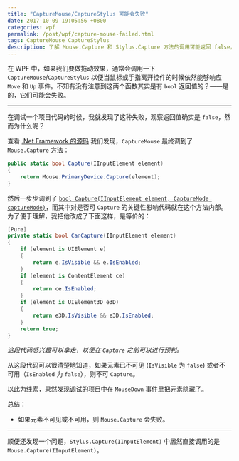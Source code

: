 ```yaml
---
title: "CaptureMouse/CaptureStylus 可能会失败"
date: 2017-10-09 19:05:56 +0800
categories: wpf
permalink: /post/wpf/capture-mouse-failed.html
tags: CaptureMouse CaptureStylus
description: 了解 Mouse.Capture 和 Stylus.Capture 方法的调用可能返回 false，了解其返回 false 的原因。
---
```


在 WPF 中，如果我们要做拖动效果，通常会调用一下 `CaptureMouse`/`CaptureStylus` 以便当鼠标或手指离开控件的时候依然能够响应 `Move` 和 `Up` 事件。不知有没有注意到这两个函数其实是有 `bool` 返回值的？——是的，它们可能会失败。

---

在调试一个项目代码的时候，我就发现了这种失败，观察返回值确实是 `false`，然而为什么呢？

查看 [.Net Framework 的源码](http://referencesource.microsoft.com/#PresentationCore/Core/CSharp/System/Windows/Input/Mouse.cs,679caaf70ff0c397) 我们发现，`CaptureMouse` 最终调到了 `Mouse.Capture` 方法：

```csharp
public static bool Capture(IInputElement element)
{
    return Mouse.PrimaryDevice.Capture(element);
}
```

然后一步步调到了 [`bool Capture(IInputElement element, CaptureMode captureMode)`](http://referencesource.microsoft.com/#PresentationCore/Core/CSharp/System/Windows/Input/MouseDevice.cs,35f00e7026f6c3d7)，而其中对是否可 `Capture` 的关键性影响代码就在这个方法内部。为了便于理解，我把他改成了下面这样，是等价的：

```csharp
[Pure]
private static bool CanCapture(IInputElement element)
{
    if (element is UIElement e)
    {
        return e.IsVisible && e.IsEnabled;
    }
    if (element is ContentElement ce)
    {
        return ce.IsEnabled;
    }
    if (element is UIElement3D e3D)
    {
        return e3D.IsVisible && e3D.IsEnabled;
    }
    return true;
}
```

*这段代码感兴趣可以拿走，以便在 `Capture` 之前可以进行预判。*

从这段代码可以很清楚地知道，如果元素已不可见 (`IsVisible` 为 `false`) 或者不可用（`IsEnabled` 为 `false`），则不可 `Capture`。

以此为线索，果然发现调试的项目中在 `MouseDown` 事件里把元素隐藏了。

总结：

- 如果元素不可见或不可用，则 `Mouse.Capture` 会失败。

---

顺便还发现一个问题，`Stylus.Capture(IInputElement)` 中居然直接调用的是 `Mouse.Capture(IInputElement)`。
